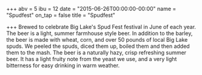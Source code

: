 +++
abv = 5
ibu = 12
date = "2015-06-26T00:00:00-00:00"
name = "Spudfest"
on_tap = false
title = "Spudfest"

+++
Brewed to celebrate Big Lake's Spud Fest festival in June of each year. The beer is a light, summer farmhouse style beer. In addition to the barley, the beer is made with wheat, corn, and over 50 pounds of local Big Lake spuds. We peeled the spuds, diced them up, boiled them and then added them to the mash. The beer is a naturally hazy, crisp refreshing summer beer. It has a light fruity note from the yeast we use, and a very light bitterness for easy drinking in warm weather.